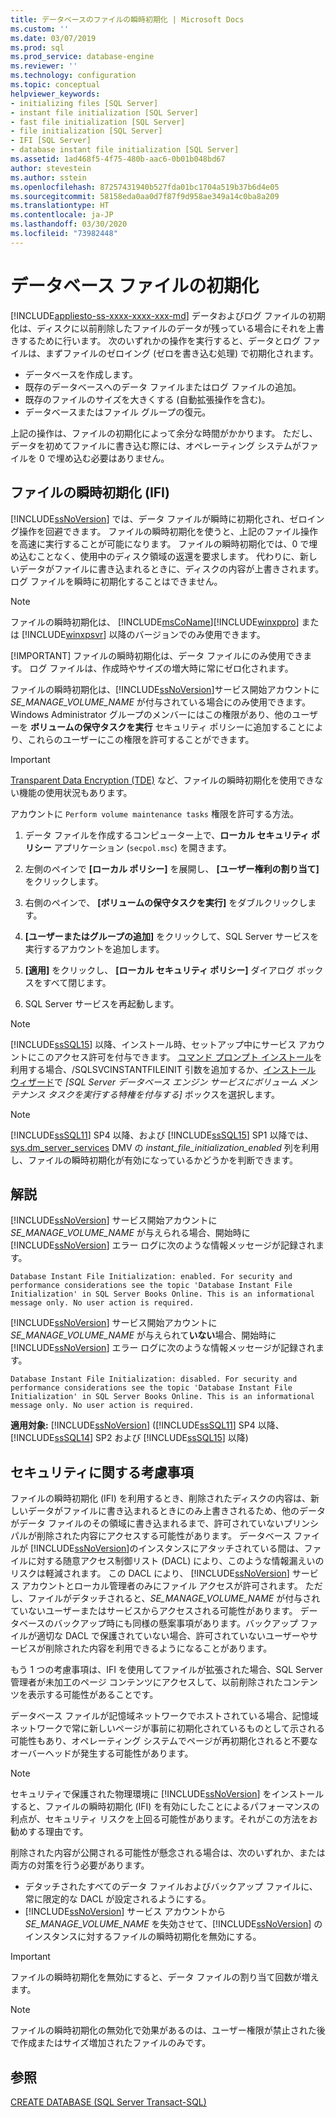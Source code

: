 ```yaml
---
title: データベースのファイルの瞬時初期化 | Microsoft Docs
ms.custom: ''
ms.date: 03/07/2019
ms.prod: sql
ms.prod_service: database-engine
ms.reviewer: ''
ms.technology: configuration
ms.topic: conceptual
helpviewer_keywords:
- initializing files [SQL Server]
- instant file initialization [SQL Server]
- fast file initialization [SQL Server]
- file initialization [SQL Server]
- IFI [SQL Server]
- database instant file initialization [SQL Server]
ms.assetid: 1ad468f5-4f75-480b-aac6-0b01b048bd67
author: stevestein
ms.author: sstein
ms.openlocfilehash: 87257431940b527fda01bc1704a519b37b6d4e05
ms.sourcegitcommit: 58158eda0aa0d7f87f9d958ae349a14c0ba8a209
ms.translationtype: HT
ms.contentlocale: ja-JP
ms.lasthandoff: 03/30/2020
ms.locfileid: "73982448"
---
```

# <a name="database-file-initialization"></a>データベース ファイルの初期化
[!INCLUDE[appliesto-ss-xxxx-xxxx-xxx-md](../../includes/appliesto-ss-xxxx-xxxx-xxx-md.md)]
データおよびログ ファイルの初期化は、ディスクに以前削除したファイルのデータが残っている場合にそれを上書きするために行います。 次のいずれかの操作を実行すると、データとログ ファイルは、まずファイルのゼロイング (ゼロを書き込む処理) で初期化されます。  
  
- データベースを作成します。  
- 既存のデータベースへのデータ ファイルまたはログ ファイルの追加。  
- 既存のファイルのサイズを大きくする (自動拡張操作を含む)。  
- データベースまたはファイル グループの復元。  
  
上記の操作は、ファイルの初期化によって余分な時間がかかります。 ただし、データを初めてファイルに書き込む際には、オペレーティング システムがファイルを 0 で埋め込む必要はありません。  
  
## <a name="instant-file-initialization-ifi"></a>ファイルの瞬時初期化 (IFI)  
[!INCLUDE[ssNoVersion](../../includes/ssnoversion-md.md)] では、データ ファイルが瞬時に初期化され、ゼロイング操作を回避できます。 ファイルの瞬時初期化を使うと、上記のファイル操作を高速に実行することが可能になります。 ファイルの瞬時初期化では、0 で埋め込むことなく、使用中のディスク領域の返還を要求します。 代わりに、新しいデータがファイルに書き込まれるときに、ディスクの内容が上書きされます。 ログ ファイルを瞬時に初期化することはできません。  
  
> [!NOTE]
> ファイルの瞬時初期化は、 [!INCLUDE[msCoName](../../includes/msconame-md.md)][!INCLUDE[winxppro](../../includes/winxppro-md.md)] または [!INCLUDE[winxpsvr](../../includes/winxpsvr-md.md)] 以降のバージョンでのみ使用できます。  
> 
> [!IMPORTANT]
> ファイルの瞬時初期化は、データ ファイルにのみ使用できます。 ログ ファイルは、作成時やサイズの増大時に常にゼロ化されます。
  
ファイルの瞬時初期化は、[!INCLUDE[ssNoVersion](../../includes/ssnoversion-md.md)]サービス開始アカウントに *SE_MANAGE_VOLUME_NAME* が付与されている場合にのみ使用できます。 Windows Administrator グループのメンバーにはこの権限があり、他のユーザーを **ボリュームの保守タスクを実行** セキュリティ ポリシーに追加することにより、これらのユーザーにこの権限を許可することができます。  
  
> [!IMPORTANT]
> [Transparent Data Encryption (TDE)](../../relational-databases/security/encryption/transparent-data-encryption.md) など、ファイルの瞬時初期化を使用できない機能の使用状況もあります。  
  
アカウントに `Perform volume maintenance tasks` 権限を許可する方法。  
  
1.  データ ファイルを作成するコンピューター上で、**ローカル セキュリティ ポリシー** アプリケーション (`secpol.msc`) を開きます。  
  
2.  左側のペインで **[ローカル ポリシー]** を展開し、 **[ユーザー権利の割り当て]** をクリックします。  
  
3.  右側のペインで、 **[ボリュームの保守タスクを実行]** をダブルクリックします。  
  
4.  **[ユーザーまたはグループの追加]** をクリックして、SQL Server サービスを実行するアカウントを追加します。  
  
5.  **[適用]** をクリックし、 **[ローカル セキュリティ ポリシー]** ダイアログ ボックスをすべて閉じます。  

1. SQL Server サービスを再起動します。

> [!NOTE]
> [!INCLUDE[ssSQL15](../../includes/sssql15-md.md)] 以降、インストール時、セットアップ中にサービス アカウントにこのアクセス許可を付与できます。 [コマンド プロンプト インストール](../../database-engine/install-windows/install-sql-server-from-the-command-prompt.md)を利用する場合、/SQLSVCINSTANTFILEINIT 引数を追加するか、[インストール ウィザード](../../database-engine/install-windows/install-sql-server-from-the-installation-wizard-setup.md)で *[SQL Server データベース エンジン サービスにボリューム メンテナンス タスクを実行する特権を付与する]* ボックスを選択します。

> [!NOTE]
> [!INCLUDE[ssSQL11](../../includes/sssql11-md.md)] SP4 以降、および [!INCLUDE[ssSQL15](../../includes/sssql15-md.md)] SP1 以降では、[sys.dm_server_services](../../relational-databases/system-dynamic-management-views/sys-dm-server-services-transact-sql.md) DMV の *instant_file_initialization_enabled* 列を利用し、ファイルの瞬時初期化が有効になっているかどうかを判断できます。

## <a name="remarks"></a>解説
[!INCLUDE[ssNoVersion](../../includes/ssnoversion-md.md)] サービス開始アカウントに *SE_MANAGE_VOLUME_NAME* が与えられる場合、開始時に [!INCLUDE[ssNoVersion](../../includes/ssnoversion-md.md)] エラー ログに次のような情報メッセージが記録されます。 

`Database Instant File Initialization: enabled. For security and performance considerations see the topic 'Database Instant File Initialization' in SQL Server Books Online. This is an informational message only. No user action is required.`

[!INCLUDE[ssNoVersion](../../includes/ssnoversion-md.md)] サービス開始アカウントに *SE_MANAGE_VOLUME_NAME* が与えられて**いない**場合、開始時に [!INCLUDE[ssNoVersion](../../includes/ssnoversion-md.md)] エラー ログに次のような情報メッセージが記録されます。 

`Database Instant File Initialization: disabled. For security and performance considerations see the topic 'Database Instant File Initialization' in SQL Server Books Online. This is an informational message only. No user action is required.`

**適用対象:** [!INCLUDE[ssNoVersion](../../includes/ssnoversion-md.md)] ([!INCLUDE[ssSQL11](../../includes/sssql11-md.md)] SP4 以降、[!INCLUDE[ssSQL14](../../includes/sssql14-md.md)] SP2 および [!INCLUDE[ssSQL15](../../includes/sssql15-md.md)] 以降)

## <a name="security-considerations"></a>セキュリティに関する考慮事項  
ファイルの瞬時初期化 (IFI) を利用するとき、削除されたディスクの内容は、新しいデータがファイルに書き込まれるときにのみ上書きされるため、他のデータがデータ ファイルのその領域に書き込まれるまで、許可されていないプリンシパルが削除された内容にアクセスする可能性があります。 データベース ファイルが [!INCLUDE[ssNoVersion](../../includes/ssnoversion-md.md)]のインスタンスにアタッチされている間は、ファイルに対する随意アクセス制御リスト (DACL) により、このような情報漏えいのリスクは軽減されます。 この DACL により、 [!INCLUDE[ssNoVersion](../../includes/ssnoversion-md.md)] サービス アカウントとローカル管理者のみにファイル アクセスが許可されます。 ただし、ファイルがデタッチされると、*SE_MANAGE_VOLUME_NAME* が付与されていないユーザーまたはサービスからアクセスされる可能性があります。 データベースのバックアップ時にも同様の懸案事項があります。バックアップ ファイルが適切な DACL で保護されていない場合、許可されていないユーザーやサービスが削除された内容を利用できるようになることがあります。  

もう 1 つの考慮事項は、IFI を使用してファイルが拡張された場合、SQL Server 管理者が未加工のページ コンテンツにアクセスして、以前削除されたコンテンツを表示する可能性があることです。

データベース ファイルが記憶域ネットワークでホストされている場合、記憶域ネットワークで常に新しいページが事前に初期化されているものとして示される可能性もあり、オペレーティング システムでページが再初期化されると不要なオーバーヘッドが発生する可能性があります。
 
> [!NOTE]
> セキュリティで保護された物理環境に [!INCLUDE[ssNoVersion](../../includes/ssnoversion-md.md)] をインストールすると、ファイルの瞬時初期化 (IFI) を有効にしたことによるパフォーマンスの利点が、セキュリティ リスクを上回る可能性があります。それがこの方法をお勧めする理由です。
  
削除された内容が公開される可能性が懸念される場合は、次のいずれか、または両方の対策を行う必要があります。  
  
- デタッチされたすべてのデータ ファイルおよびバックアップ ファイルに、常に限定的な DACL が設定されるようにする。  
- [!INCLUDE[ssNoVersion](../../includes/ssnoversion-md.md)] サービス アカウントから *SE_MANAGE_VOLUME_NAME* を失効させて、[!INCLUDE[ssNoVersion](../../includes/ssnoversion-md.md)] のインスタンスに対するファイルの瞬時初期化を無効にする。 

> [!IMPORTANT]
> ファイルの瞬時初期化を無効にすると、データ ファイルの割り当て回数が増えます。  
  
> [!NOTE]  
> ファイルの瞬時初期化の無効化で効果があるのは、ユーザー権限が禁止された後で作成またはサイズ増加されたファイルのみです。  
  
## <a name="see-also"></a>参照  
 [CREATE DATABASE &#40;SQL Server Transact-SQL&#41;](../../t-sql/statements/create-database-sql-server-transact-sql.md)  
  
  
